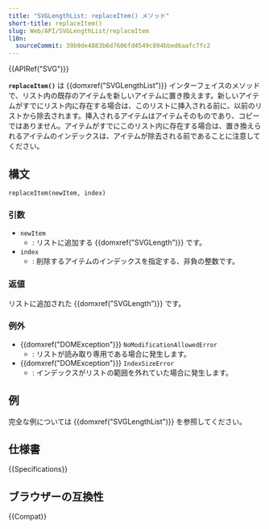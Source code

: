 ```yaml
---
title: "SVGLengthList: replaceItem() メソッド"
short-title: replaceItem()
slug: Web/API/SVGLengthList/replaceItem
l10n:
  sourceCommit: 39b9de4883b6d7606fd4549c894bbed6aafc7fc2
---
```


{{APIRef("SVG")}}

**`replaceItem()`** は {{domxref("SVGLengthList")}} インターフェイスのメソッドで、リスト内の既存のアイテムを新しいアイテムに置き換えます。新しいアイテムがすでにリスト内に存在する場合は、このリストに挿入される前に、以前のリストから除去されます。挿入されるアイテムはアイテムそのものであり、コピーではありません。アイテムがすでにこのリスト内に存在する場合は、置き換えられるアイテムのインデックスは、アイテムが除去される前であることに注意してください。

## 構文

```js-nolint
replaceItem(newItem, index)
```

### 引数

- `newItem`
  - : リストに追加する {{domxref("SVGLength")}} です。
- `index`
  - : 削除するアイテムのインデックスを指定する、非負の整数です。

### 返値

リストに追加された {{domxref("SVGLength")}} です。

### 例外

- {{domxref("DOMException")}} `NoModificationAllowedError`
  - : リストが読み取り専用である場合に発生します。
- {{domxref("DOMException")}} `IndexSizeError`
  - : インデックスがリストの範囲を外れていた場合に発生します。

## 例

完全な例については {{domxref("SVGLengthList")}} を参照してください。

## 仕様書

{{Specifications}}

## ブラウザーの互換性

{{Compat}}
